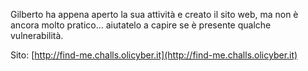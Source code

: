 Gilberto ha appena aperto la sua attività e creato il sito web, ma non è ancora molto pratico... aiutatelo a capire se è presente qualche vulnerabilità.

Sito: [http://find-me.challs.olicyber.it](http://find-me.challs.olicyber.it)
